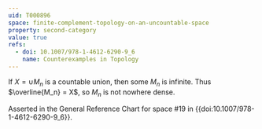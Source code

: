 ```yaml
---
uid: T000896
space: finite-complement-topology-on-an-uncountable-space
property: second-category
value: true
refs:
  - doi: 10.1007/978-1-4612-6290-9_6
    name: Counterexamples in Topology
---
```

If $X = \cup M_n$ is a countable union, then some $M_n$ is infinite. Thus $\overline{M_n} = X$, so $M_n$ is not nowhere dense.

Asserted in the General Reference Chart for space #19 in
{{doi:10.1007/978-1-4612-6290-9_6}}.
